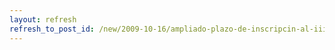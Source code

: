 ```yaml
---
layout: refresh
refresh_to_post_id: /new/2009-10-16/ampliado-plazo-de-inscripcin-al-iii-concurso-univ-de-software-libre-de-clm.html
---
```

